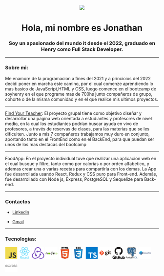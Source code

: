 <div align="center">
<img src="https://media.giphy.com/media/qgQUggAC3Pfv687qPC/giphy.gif"/>
  <h1 align="center">Hola, mi nombre es Jonathan</h1>
  <h3 align="center">Soy un apasionado del mundo it desde el 2022, graduado en Henry como Full Stack Developer.</h3>
</div>

---

<h3>Sobre mi:</h3>

Me enamore de la programacion a fines del 2021 y a princioios del 2022 decidi poner en marcha este camino, por el cual comenze aprendiendo lo mas basico de JavaScript,HTML y CSS, luego comence en el bootcamp de soyhenry en el que programe mas de 700hs junto compañeros de grupo, cohorte o de la misma comunidad y en el que realice mis ultimos proyectos.

---

[Find Your Teacher](https://find-your-teacher-pf.vercel.app/):
El proyecto grupal tiene como objetivo diseñar y desarrollar una pagina web orientada a estudiantes y profesores de nivel medio, en la cual los estudiantes podrían buscar ayuda en vivo de profesores, a través de reservas de clases, para las materias que se les dificulten.
Junto a mis 7 compañeros trabajamos muy duro en conjunto, aportando tanto en el FrontEnd como en el BackEnd, para que puedan ser unos de los mas destacas del bootcamp

---

FoodApp:
En el proyecto individual tuve que realizar una aplicacion web en el cual busque y filtre, tanto como por calorias o por orden alfabetico, y ademas crear una o varias recetas para compartirla con los demas.
La App fue desarrollada usando React, Redux y CSS puro para Front-end. Además, fue desarrollado con Node js, Express, PostgreSQL y Sequelize para Back-end.

---

<h3>Contactos</h3>

- [Linkedin](https://www.linkedin.com/in/jonathan-campanello-25a84122a/)
 
- [Gmail](jonathancampanello@gmail.com)

---

<div align="left">
  <h3>Tecnologias:</h3>
  <div>
    <img src="https://github.com/devicons/devicon/blob/master/icons/javascript/javascript-original.svg" title="js" alt="js" width="40" height="40"/>
    <img src="https://github.com/devicons/devicon/blob/master/icons/react/react-original-wordmark.svg" title="react" alt="react" width="40" height="40"/>
    <img src="https://github.com/devicons/devicon/blob/master/icons/redux/redux-original.svg" title="redux" alt="redux" width="40" height="40"/>
    <img src="https://github.com/devicons/devicon/blob/master/icons/nodejs/nodejs-original-wordmark.svg" title="node" alt="node" width="40" height="40"/>
    <img src="https://github.com/devicons/devicon/blob/master/icons/html5/html5-original-wordmark.svg" title="html" alt="html" width="40" height="40"/>
    <img src="https://github.com/devicons/devicon/blob/master/icons/css3/css3-original-wordmark.svg" title="css" alt="css" width="40" height="40"/>
    <img src="https://github.com/devicons/devicon/blob/master/icons/typescript/typescript-original.svg" title="ts" alt="ts" width="40" height="40"/>
    <img src="https://github.com/devicons/devicon/blob/master/icons/git/git-original-wordmark.svg" title="git" alt="git" width="40" height="40"/>
    <img src="https://github.com/devicons/devicon/blob/master/icons/github/github-original-wordmark.svg" title="github" alt="github" width="40" height="40"/>
    <img src="https://github.com/devicons/devicon/blob/master/icons/postgresql/postgresql-original-wordmark.svg" title="postgres" alt="postgres" width="40" height="40"/>
    <img src="https://github.com/devicons/devicon/blob/master/icons/sequelize/sequelize-original-wordmark.svg" title="sequelize" alt="sequelize" width="40" height="40"/>
    <img src="https://github.com/devicons/devicon/blob/master/icons/express/express-original-wordmark.svg" title="express" alt="express" width="40" height="40"/>
  </div>
</div>
